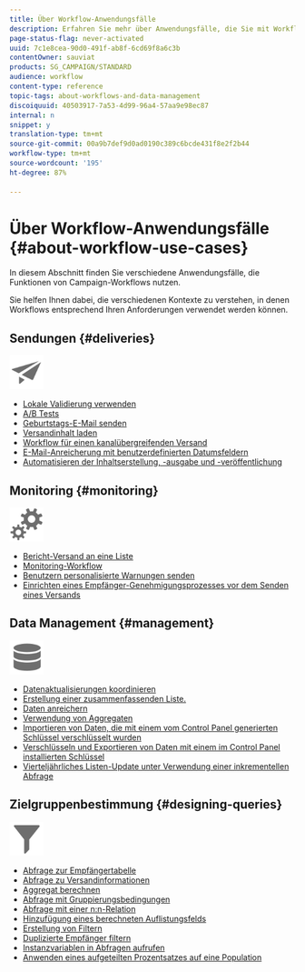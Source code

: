 ```yaml
---
title: Über Workflow-Anwendungsfälle
description: Erfahren Sie mehr über Anwendungsfälle, die Sie mit Workflows in Campaign Classic ausführen können.
page-status-flag: never-activated
uuid: 7c1e8cea-90d0-491f-ab8f-6cd69f8a6c3b
contentOwner: sauviat
products: SG_CAMPAIGN/STANDARD
audience: workflow
content-type: reference
topic-tags: about-workflows-and-data-management
discoiquuid: 40503917-7a53-4d99-96a4-57aa9e98ec87
internal: n
snippet: y
translation-type: tm+mt
source-git-commit: 00a9b7def9d0ad0190c389c6bcde431f8e2f2b44
workflow-type: tm+mt
source-wordcount: '195'
ht-degree: 87%

---
```



# Über Workflow-Anwendungsfälle {#about-workflow-use-cases}

In diesem Abschnitt finden Sie verschiedene Anwendungsfälle, die Funktionen von Campaign-Workflows nutzen.

Sie helfen Ihnen dabei, die verschiedenen Kontexte zu verstehen, in denen Workflows entsprechend Ihren Anforderungen verwendet werden können.

## Sendungen {#deliveries}

<img src="assets/do-not-localize/icon_send.svg" width="60px">

* [Lokale Validierung verwenden](../../workflow/using/using-the-local-approval-activity.md)
* [A/B Tests](../../workflow/using/a-b-testing.md)
* [Geburtstags-E-Mail senden](../../workflow/using/sending-a-birthday-email.md)
* [Versandinhalt laden](../../workflow/using/loading-delivery-content.md)
* [Workflow für einen kanalübergreifenden Versand](../../workflow/using/cross-channel-delivery-workflow.md)
* [E-Mail-Anreicherung mit benutzerdefinierten Datumsfeldern](../../workflow/using/email-enrichment-with-custom-date-fields.md)
* [Automatisieren der Inhaltserstellung, -ausgabe und -veröffentlichung](../../delivery/using/automating-via-workflows.md#examples)

## Monitoring    {#monitoring}

<img src="assets/do-not-localize/icon_monitoring.svg" width="60px">

* [Bericht-Versand an eine Liste](../../workflow/using/sending-a-report-to-a-list.md)
* [Monitoring-Workflow](../../workflow/using/supervising-workflows.md)
* [Benutzern personalisierte Warnungen senden](../../workflow/using/sending-personalized-alerts-to-operators.md)
* [Einrichten eines Empfänger-Genehmigungsprozesses vor dem Senden eines Versands](../../workflow/using/using-the-local-approval-activity.md)

## Data Management {#management}

<img src="assets/do-not-localize/icon_manage.svg" width="60px">

* [Datenaktualisierungen koordinieren](../../workflow/using/coordinating-data-updates.md)
* [Erstellung einer zusammenfassenden Liste.](../../workflow/using/creating-a-summary-list.md)
* [Daten anreichern](../../workflow/using/enriching-data.md)
* [Verwendung von Aggregaten](../../workflow/using/using-aggregates.md)
* [Importieren von Daten, die mit einem vom Control Panel generierten Schlüssel verschlüsselt wurden](../../workflow/using/importing-data.md#use-case-gpg-decrypt)
* [Verschlüsseln und Exportieren von Daten mit einem im Control Panel installierten Schlüssel](../../workflow/using/how-to-use-workflow-data.md#use-case-gpg-encrypt)
* [Vierteljährliches Listen-Update unter Verwendung einer inkrementellen Abfrage](../../workflow/using/quarterly-list-update.md)

## Zielgruppenbestimmung {#designing-queries}

<img src="assets/do-not-localize/icon_filter.svg" width="60px">

* [Abfrage zur Empfängertabelle](../../workflow/using/querying-recipient-table.md)
* [Abfrage zu Versandinformationen](../../workflow/using/querying-delivery-information.md)
* [Aggregat berechnen](../../workflow/using/performing-aggregate-computing.md)
* [Abfrage mit Gruppierungsbedingungen](../../workflow/using/querying-using-grouping-management.md)
* [Abfrage mit einer n:n-Relation](../../workflow/using/querying-using-many-to-many-relationship.md)
* [Hinzufügung eines berechneten Auflistungsfelds](../../workflow/using/adding-enumeration-type-calculated-field.md)
* [Erstellung von Filtern](../../workflow/using/creating-a-filter.md)
* [Duplizierte Empfänger filtern](../../workflow/using/filtering-duplicated-recipients.md)
* [Instanzvariablen in Abfragen aufrufen](../../workflow/using/javascript-scripts-and-templates.md#calling-an-instance-variable-in-a-query)
* [Anwenden eines aufgeteilten Prozentsatzes auf eine Population](../../workflow/using/javascript-scripts-and-templates.md#example)
